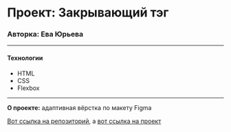 # Проект: Закрывающий тэг

### Авторка: Ева Юрьева

------

#### Технологии

* HTML
* CSS
* Flexbox


------

**О проекте:** адаптивная вёрстка по макету Figma

[Вот ссылка на репозиторий](https://github.com/Forlupa/zakrivayuschiy-teg-f), а 
[вот ссылка на проект](https://forlupa.github.io/zakrivayuschiy-teg-f/)